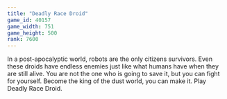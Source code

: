 ```yaml
---
title: "Deadly Race Droid"
game_id: 40157
game_width: 751
game_height: 500
rank: 7600
---
```

In a post-apocalyptic world, robots are the only citizens survivors. Even these droids have endless enemies just like what humans have when they are still alive. You are not the one who is going to save it, but you can fight for yourself. Become the king of the dust world, you can make it. Play Deadly Race Droid.